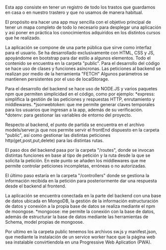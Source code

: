 Esta app consiste en tener un registro de todo los trastos que guardamos en casa o en nuestro trastero y que no usamos de manera habitual. 

El propósito era hacer una app muy sencilla con el objetivo principal de tener un mapa completo de todo lo necesario para desplegar una aplicación y asi poner en práctica los conocimientos adquiridos en los distintos cursos que he realizado.

La aplicación se compone de una parte pública que sirve como interfaz para el usuario. Se ha desarrollado exclusivamente con HTML, CSS y JS, apoyándome 
en bootstrap para dar estilo a algunos elementos. Todo el contenido se encuentra en la carpeta "public".
Para el desarrollo del código se hace uso de clases y funciones asíncronas. Las peticiones al backend se realizan por medio de la herramienta "FETCH"
Algunos parámetros se mantienen persistentes por el uso de localStorage.

Para el desarrollo del backend se hace uso de NODE.JS y varios paquetes npm que permiten simplicidad en el código, como por ejemplo:
  *express:  simplifica la gestión de las peticiones y respuestas HTTP, enrutamiento y middlewares.
  *jsonwebtoken: que me permite generar claves temporales para los usuarios que ingresan a la app, además de su verificación.
  *dotenv: para gestionar las variables de entorno del proyecto.

Respecto al backend, el punto de partida se encuentra en el archivo models/server.js que nos permite servir el frontEnd dispuesto en la carpeta "public",
así como gestionar las distintas peticiones http(get,post,put,delete) para las distintas rutas.

El paso dos del backend pasa por la carpeta "/routes", donde se invocan distintas funciones en base al tipo de petición y la ruta desde la que se solicita la petición.
En este punto se añaden los middlewares que me permite controlar peticiones incompletas, erróneas o no autorizadas.

El último paso estaría en la carpeta "/controllers" donde se gestiona la información recibida en la petición para posteriormente dar una respuesta desde el backend al frontend.

La aplicación se encuentra conectada en la parte del backend con una base de datos ubicada en MongoDB, la gestión de la información estructuración de datos y conexión a la propia base de datos se realiza mediante el npm de moongose.
*mongoose: me permite la conexión con la base de datos, además de estructurar la base de datos mediante las herramientas de Schema, model propias de mongoose.

Por ultimo en la carpeta public tenemos los archivos sw.js y manifest.json, que mediante la instalación de un service worker hace que la página web sea instalable
convirtiendola en una Progressive Web Aplication (PWA).
